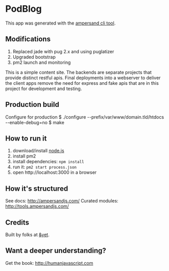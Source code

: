 # PodBlog

This app was generated with the [ampersand cli tool](http://ampersandjs.com/learn/quick-start-guide).

## Modifications
1. Replaced jade with pug 2.x and using puglatizer
1. Upgraded bootstrap
1. pm2 launch and monitoring

This is a simple content site.  The backends
are separate projects that provide distinct restful apis.  Final deployments into a webserver to deliver the client apps remove the need for express and fake apis that are in this project for development and testing.

## Production build
Configure for production
\$ ./configure --prefix/var/www/domain.tld/htdocs --enable-debug=no
\$ make

## How to run it

1. download/install [node.js](http://nodejs.org/)
1. install pm2
1. install dependencies: `npm install`
1. run it: `pm2 start process.json`
1. open http://localhost:3000 in a browser

## How it's structured

See docs: http://ampersandjs.com/
Curated modules: http://tools.ampersandjs.com/

## Credits

Built by folks at [&yet](http://andyet.com).

## Want a deeper understanding?

Get the book: http://humanjavascript.com
